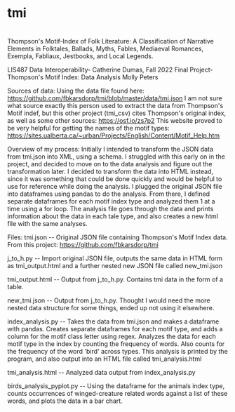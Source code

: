 # tmi
# 
Thompson's Motif-Index of Folk Literature: A Classification of Narrative Elements in Folktales, Ballads, Myths, Fables, Mediaeval Romances, Exempla, Fabliaux, Jestbooks, and Local Legends.

LIS487 Data Interoperability- Catherine Dumas, Fall 2022
Final Project- Thompson's Motif Index: Data Analysis
Molly Peters 

Sources of data:
Using the data file found here: https://github.com/fbkarsdorp/tmi/blob/master/data/tmi.json 
I am not sure what source exactly this person used to extract the data from Thompson's Motif indef, but this other project (tmi_csv) cites Thompson's original index, as well as some other sources: https://osf.io/zs7p2
This website proved to be very helpful for getting the names of the motif types: https://sites.ualberta.ca/~urban/Projects/English/Content/Motif_Help.htm

Overview of my process:
Initially I intended to transform the JSON data from tmi.json into XML, using a schema. I struggled with this early on in the project, and decided to move on to the data analysis and figure out the transformation later.
I decided to transform the data into HTML instead, since it was something that could be done quickly and would be helpful to use for reference while doing the analysis. 
I plugged the original JSON file into dataframes using pandas to do the analysis. From there, I defined separate dataframes for each motif index type and analyzed them 1 at a time using a for loop. 
The analysis file goes through the data and prints information about the data in each tale type, and also creates a new html file with the same analyses. 

Files:
tmi.json -- Original JSON file containing Thompson's Motif Index data. From this project: https://github.com/fbkarsdorp/tmi

j_to_h.py -- Import original JSON file, outputs the same data in HTML form as tmi_output.html and a further nested new JSON file called new_tmi.json

tmi_output.html -- Output from j_to_h.py. Contains tmi data in the form of a table.

new_tmi.json -- Output from j_to_h.py. Thought I would need the more nested data structure for some things, ended up not using it elsewhere. 

index_analysis.py -- Takes the data from tmi.json and makes a dataframe with pandas. Creates separate dataframes for each motif type, and adds a column for the motif class letter using regex.
                  Analyzes the data for each motif type in the index by counting the frequency of words. Also counts for the frequency of the word 'bird' across types. 
                  This analysis is printed by the program, and also output into an HTML file called tmi_analysis.html

tmi_analysis.html -- Analyzed data output from index_analysis.py

birds_analysis_pyplot.py -- Using the dataframe for the animals index type, counts occurrences of winged-creature related words against a list of these words, and plots the data in a bar chart.

